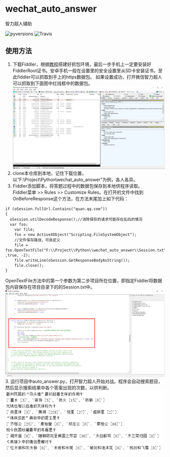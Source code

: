 # wechat_auto_answer
智力超人辅助

![pyversions](https://img.shields.io/badge/python%20-3.5%2B-blue.svg)
![Travis](https://img.shields.io/travis/rust-lang/rust.svg)

## 使用方法
1. 下载Fiddler，根据[教程](https://testerhome.com/topics/3939)搭建好抓包环境，最后一步手机上一定要安装好FiddlerRoot证书。安卓手机一般在设置里的安全设置里从SD卡安装证书。至此fiddler可以抓取到手上的https数据包。
如果设置成功，打开微信智力超人可以抓取到下面图中红线框中的数据包。    
![ERROR](https://github.com/LogicJake/wechat_auto_answer/raw/master/pic/success.png)
2. clone本仓库到本地，记住下载位置，以“F:\\Project\\Python\\wechat_auto_answer”为例，各人各异。
3. Fiddler添加脚本，将答题过程中的数据包保存到本地供程序读取。  
Fiddler菜单 >> Rules >> Customize Rules。在打开的文件中找到OnBeforeResponse这个方法，在方法末尾加上如下代码： 
```
if (oSession.fullUrl.Contains("quan.qq.com"))
{
  oSession.utilDecodeResponse();//消除保存的请求可能存在乱码的情况
  var fso;
	var file;
	fso = new ActiveXObject("Scripting.FileSystemObject");
	//文件保存路径，可自定义
	file = fso.OpenTextFile("F:\\Project\\Python\\wechat_auto_answer\\Session.txt",2 ,true, -2);
	file.writeLine(oSession.GetResponseBodyAsString());
	file.close();
}
```
OpenTextFile方法中的第一个参数为第二步项目所在位置，即指定Fiddler将数据包内容保存在项目目录下的的Session.txt中。
![ERROR](https://github.com/LogicJake/wechat_auto_answer/raw/master/pic/js.png)
3. 运行项目中auto_answer.py，打开智力超人开始对战。程序会自动搜索题目，然后显示搜索结果中各个答案出现的次数，以供判断。  
![ERROR](https://github.com/LogicJake/wechat_auto_answer/raw/master/pic/answer.png)
